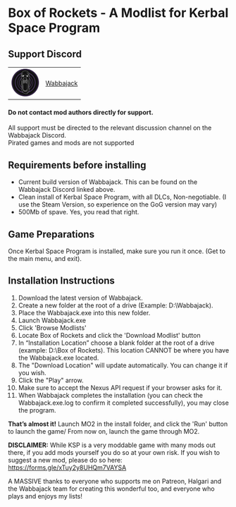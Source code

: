 # Box of Rockets - A Modlist for Kerbal Space Program

## Support Discord

<table stlyle="border: none;">
<tr>
<td><img src="https://github.com/LaughingHyena279/boston-cream-pie/blob/master/images/image_4.png?raw=true" width="64px" /></td>
<td><a href="https://discord.gg/wabbajack">Wabbajack</a></td>
</tr>
</table>

#### Do not contact mod authors directly for support.

All support must be directed to the relevant discussion channel on the Wabbajack Discord.  
Pirated games and mods are not supported

## Requirements before installing

- Current build version of Wabbajack. This can be found on the Wabbajack Discord linked above.
- Clean install of Kerbal Space Program, with all DLCs, Non-negotiable. (I use the Steam Version, so experience on the GoG version may vary)
- 500Mb of spave. Yes, you read that right.

## Game Preparations

Once Kerbal Space Program is installed, make sure you run it once. (Get to the main menu, and exit).

## Installation Instructions

1. Download the latest version of Wabbajack.
2. Create a new folder at the root of a drive (Example: D:\Wabbajack).
3. Place the Wabbajack.exe into this new folder.
4. Launch Wabbajack.exe
5. Click 'Browse Modlists'
6. Locate Box of Rockets and click the 'Download Modlist' button
7. In “Installation Location” choose a blank folder at the root of a drive (example: D:\Box of Rockets). This location CANNOT be where you have the Wabbajack.exe located.
8. The "Download Location" will update automatically. You can change it if you wish.
9. Click the "Play" arrow.
10. Make sure to accept the Nexus API request if your browser asks for it.
11. When Wabbajack completes the installation (you can check the Wabbajack.exe.log to confirm it completed successfully), you may close the program.


**That’s almost it!** Launch MO2 in the install folder, and click the 'Run' button to launch the game/
From now on, launch the game through MO2. <br>

**DISCLAIMER:**
While KSP is a very moddable game with many mods out there, if you add mods yourself you do so at your own risk. If you wish to suggest a new mod, please do so here: https://forms.gle/xTuy2y8UHQm7VAYSA

A MASSIVE thanks to everyone who supports me on Patreon, Halgari and the Wabbajack team for creating this wonderful too, and everyone who plays and enjoys my lists!
